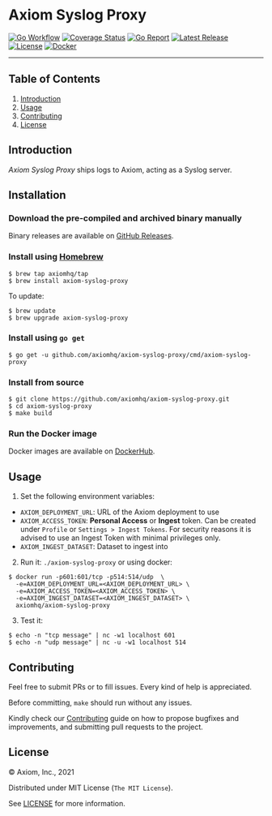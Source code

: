 # Axiom Syslog Proxy

[![Go Workflow][go_workflow_badge]][go_workflow]
[![Coverage Status][coverage_badge]][coverage]
[![Go Report][report_badge]][report]
[![Latest Release][release_badge]][release]
[![License][license_badge]][license]
[![Docker][docker_badge]][docker]

---

## Table of Contents

1. [Introduction](#introduction)
1. [Usage](#usage)
1. [Contributing](#contributing)
1. [License](#license)

## Introduction

_Axiom Syslog Proxy_ ships logs to Axiom, acting as a Syslog server.

## Installation

### Download the pre-compiled and archived binary manually

Binary releases are available on [GitHub Releases][2].

  [2]: https://github.com/axiomhq/axiom-syslog-proxy/releases/latest

### Install using [Homebrew](https://brew.sh)

```shell
$ brew tap axiomhq/tap
$ brew install axiom-syslog-proxy
```

To update:

```shell
$ brew update
$ brew upgrade axiom-syslog-proxy
```

### Install using `go get`

```shell
$ go get -u github.com/axiomhq/axiom-syslog-proxy/cmd/axiom-syslog-proxy
```

### Install from source

```shell
$ git clone https://github.com/axiomhq/axiom-syslog-proxy.git
$ cd axiom-syslog-proxy
$ make build
```

### Run the Docker image

Docker images are available on [DockerHub][docker].

## Usage

1. Set the following environment variables:

* `AXIOM_DEPLOYMENT_URL`: URL of the Axiom deployment to use
* `AXIOM_ACCESS_TOKEN`: **Personal Access** or **Ingest** token. Can be
  created under `Profile` or `Settings > Ingest Tokens`. For security reasons
  it is advised to use an Ingest Token with minimal privileges only.
* `AXIOM_INGEST_DATASET`: Dataset to ingest into

2. Run it: `./axiom-syslog-proxy` or using docker:

```shell
$ docker run -p601:601/tcp -p514:514/udp  \
  -e=AXIOM_DEPLOYMENT_URL=<AXIOM_DEPLOYMENT_URL> \
  -e=AXIOM_ACCESS_TOKEN=<AXIOM_ACCESS_TOKEN> \
  -e=AXIOM_INGEST_DATASET=<AXIOM_INGEST_DATASET> \
  axiomhq/axiom-syslog-proxy
```

3. Test it:

```shell
$ echo -n "tcp message" | nc -w1 localhost 601
$ echo -n "udp message" | nc -u -w1 localhost 514
```

## Contributing

Feel free to submit PRs or to fill issues. Every kind of help is appreciated. 

Before committing, `make` should run without any issues.

Kindly check our [Contributing](Contributing.md) guide on how to propose
bugfixes and improvements, and submitting pull requests to the project.

## License

&copy; Axiom, Inc., 2021

Distributed under MIT License (`The MIT License`).

See [LICENSE](LICENSE) for more information.

<!-- Badges -->

[go_workflow]: https://github.com/axiomhq/axiom-syslog-proxy/actions?query=workflow%3Ago
[go_workflow_badge]: https://img.shields.io/github/workflow/status/axiomhq/axiom-syslog-proxy/go?style=flat-square&ghcache=unused
[coverage]: https://codecov.io/gh/axiomhq/axiom-syslog-proxy
[coverage_badge]: https://img.shields.io/codecov/c/github/axiomhq/axiom-syslog-proxy.svg?style=flat-square&ghcache=unused
[report]: https://goreportcard.com/report/github.com/axiomhq/axiom-syslog-proxy
[report_badge]: https://goreportcard.com/badge/github.com/axiomhq/axiom-syslog-proxy?style=flat-square&ghcache=unused
[release]: https://github.com/axiomhq/axiom-syslog-proxy/releases/latest
[release_badge]: https://img.shields.io/github/release/axiomhq/axiom-syslog-proxy.svg?style=flat-square&ghcache=unused
[license]: https://opensource.org/licenses/MIT
[license_badge]: https://img.shields.io/github/license/axiomhq/axiom-syslog-proxy.svg?color=blue&style=flat-square&ghcache=unused
[docker]: https://hub.docker.com/r/axiomhq/axiom-syslog-proxy
[docker_badge]: https://img.shields.io/docker/pulls/axiomhq/axiom-syslog-proxy.svg?style=flat-square&ghcache=unused
